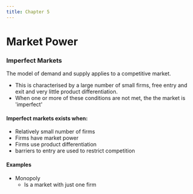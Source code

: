```yaml
---
title: Chapter 5
---
```


# Market Power

### Imperfect Markets
The model of demand and supply applies to a competitive market.
- This is characterised by a large number of small firms, free entry and exit and very little product differentiation.
- When one or more of these conditions are not met, the the market is 'imperfect'

#### Imperfect markets exists when:
- Relatively small number of firms
- Firms have market power
- Firms use product differentiation
- barriers to entry are used to restrict competition

#### Examples
- Monopoly
	- Is a market with just one firm









